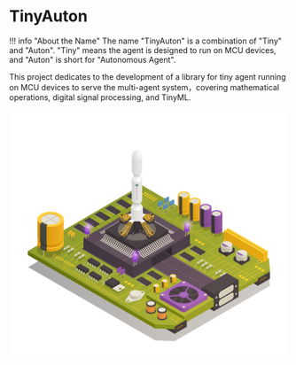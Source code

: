 # TinyAuton

!!! info "About the Name"
    The name "TinyAuton" is a combination of "Tiny" and "Auton". "Tiny" means the agent is designed to run on MCU devices, and "Auton" is short for "Autonomous Agent".

This project dedicates to the development of a library for tiny agent running on MCU devices to serve the multi-agent system，covering mathematical operations, digital signal processing, and TinyML. 

![cover](cover.jpg)
